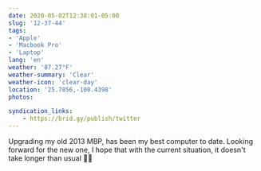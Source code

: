 ```yaml
---
date: 2020-05-02T12:38:01-05:00
slug: '12-37-44'
tags:
- 'Apple'
- 'Macbook Pro'
- 'Laptop'
lang: 'en'
weather: '87.27°F'
weather-summary: 'Clear'
weather-icon: 'clear-day'
location: '25.7856,-100.4398'
photos:

syndication_links:
    - https://brid.gy/publish/twitter
---
```

Upgrading my old 2013 MBP, has been my best computer to date. Looking forward for the new one, I hope that with the current situation, it doesn't take longer than usual 🤞🏼

  